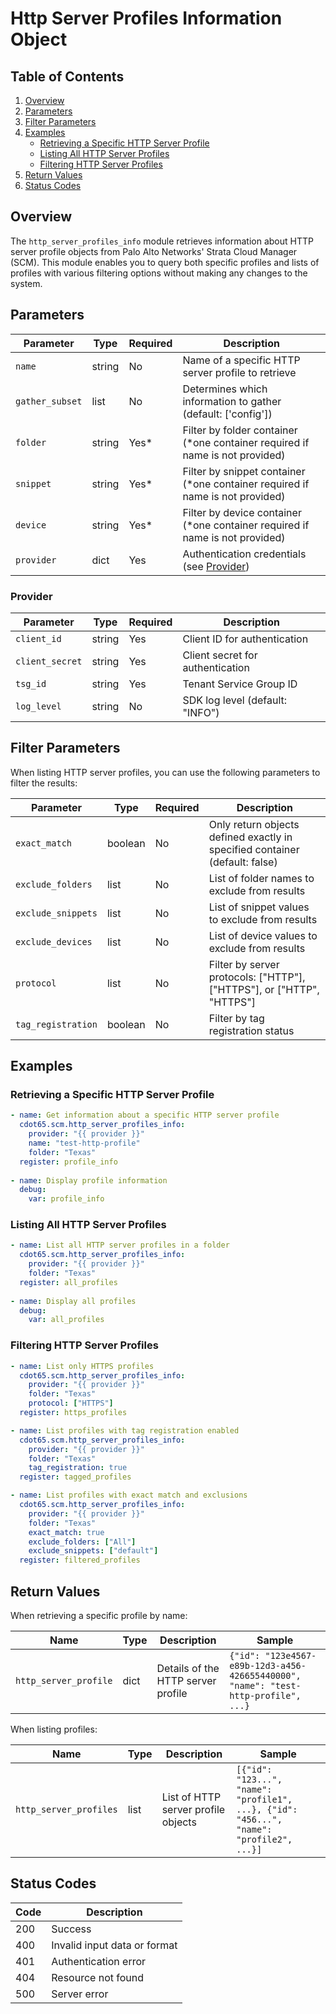 # Http Server Profiles Information Object

## Table of Contents

1. [Overview](#overview)
2. [Parameters](#parameters)
3. [Filter Parameters](#filter-parameters)
4. [Examples](#examples)
   - [Retrieving a Specific HTTP Server Profile](#retrieving-a-specific-http-server-profile)
   - [Listing All HTTP Server Profiles](#listing-all-http-server-profiles)
   - [Filtering HTTP Server Profiles](#filtering-http-server-profiles)
5. [Return Values](#return-values)
6. [Status Codes](#status-codes)

## Overview

The `http_server_profiles_info` module retrieves information about HTTP server profile objects from
Palo Alto Networks' Strata Cloud Manager (SCM). This module enables you to query both specific
profiles and lists of profiles with various filtering options without making any changes to the
system.

## Parameters

| Parameter       | Type   | Required | Description                                                                    |
| --------------- | ------ | -------- | ------------------------------------------------------------------------------ |
| `name`          | string | No       | Name of a specific HTTP server profile to retrieve                             |
| `gather_subset` | list   | No       | Determines which information to gather (default: ['config'])                   |
| `folder`        | string | Yes\*    | Filter by folder container (\*one container required if name is not provided)  |
| `snippet`       | string | Yes\*    | Filter by snippet container (\*one container required if name is not provided) |
| `device`        | string | Yes\*    | Filter by device container (\*one container required if name is not provided)  |
| `provider`      | dict   | Yes      | Authentication credentials (see [Provider](#provider))                         |

### Provider

| Parameter       | Type   | Required | Description                      |
| --------------- | ------ | -------- | -------------------------------- |
| `client_id`     | string | Yes      | Client ID for authentication     |
| `client_secret` | string | Yes      | Client secret for authentication |
| `tsg_id`        | string | Yes      | Tenant Service Group ID          |
| `log_level`     | string | No       | SDK log level (default: "INFO")  |

## Filter Parameters

When listing HTTP server profiles, you can use the following parameters to filter the results:

| Parameter          | Type    | Required | Description                                                                 |
| ------------------ | ------- | -------- | --------------------------------------------------------------------------- |
| `exact_match`      | boolean | No       | Only return objects defined exactly in specified container (default: false) |
| `exclude_folders`  | list    | No       | List of folder names to exclude from results                                |
| `exclude_snippets` | list    | No       | List of snippet values to exclude from results                              |
| `exclude_devices`  | list    | No       | List of device values to exclude from results                               |
| `protocol`         | list    | No       | Filter by server protocols: ["HTTP"], ["HTTPS"], or ["HTTP", "HTTPS"]       |
| `tag_registration` | boolean | No       | Filter by tag registration status                                           |

## Examples

### Retrieving a Specific HTTP Server Profile



```yaml
- name: Get information about a specific HTTP server profile
  cdot65.scm.http_server_profiles_info:
    provider: "{{ provider }}"
    name: "test-http-profile"
    folder: "Texas"
  register: profile_info
  
- name: Display profile information
  debug:
    var: profile_info
```


### Listing All HTTP Server Profiles



```yaml
- name: List all HTTP server profiles in a folder
  cdot65.scm.http_server_profiles_info:
    provider: "{{ provider }}"
    folder: "Texas"
  register: all_profiles
  
- name: Display all profiles
  debug:
    var: all_profiles
```


### Filtering HTTP Server Profiles



```yaml
- name: List only HTTPS profiles
  cdot65.scm.http_server_profiles_info:
    provider: "{{ provider }}"
    folder: "Texas"
    protocol: ["HTTPS"]
  register: https_profiles

- name: List profiles with tag registration enabled
  cdot65.scm.http_server_profiles_info:
    provider: "{{ provider }}"
    folder: "Texas"
    tag_registration: true
  register: tagged_profiles

- name: List profiles with exact match and exclusions
  cdot65.scm.http_server_profiles_info:
    provider: "{{ provider }}"
    folder: "Texas"
    exact_match: true
    exclude_folders: ["All"]
    exclude_snippets: ["default"]
  register: filtered_profiles
```


## Return Values

When retrieving a specific profile by name:

| Name                  | Type | Description                        | Sample                                                                             |
| --------------------- | ---- | ---------------------------------- | ---------------------------------------------------------------------------------- |
| `http_server_profile` | dict | Details of the HTTP server profile | `{"id": "123e4567-e89b-12d3-a456-426655440000", "name": "test-http-profile", ...}` |

When listing profiles:

| Name                   | Type | Description                         | Sample                                                                                   |
| ---------------------- | ---- | ----------------------------------- | ---------------------------------------------------------------------------------------- |
| `http_server_profiles` | list | List of HTTP server profile objects | `[{"id": "123...", "name": "profile1", ...}, {"id": "456...", "name": "profile2", ...}]` |

## Status Codes

| Code | Description                  |
| ---- | ---------------------------- |
| 200  | Success                      |
| 400  | Invalid input data or format |
| 401  | Authentication error         |
| 404  | Resource not found           |
| 500  | Server error                 |
